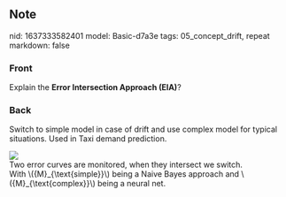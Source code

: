 ## Note
nid: 1637333582401
model: Basic-d7a3e
tags: 05_concept_drift, repeat
markdown: false

### Front
Explain the <b>Error Intersection Approach (EIA)</b>?

### Back
Switch to simple model in case of drift and use complex model for
typical situations. Used in Taxi demand prediction.
<div><img src=
paste-ac020e14418f3f391f33e3e46f215cb9c1d1f55f.jpg></div>
<div>
  Two error curves are monitored, when they intersect we switch.
</div>
<div>
  With \({M}_{\text{simple}}\) being a Naive Bayes approach and
  \({M}_{\text{complex}}\) being a neural net.
</div>
